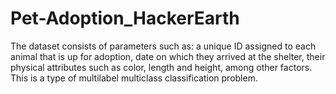 # Pet-Adoption_HackerEarth
The dataset consists of parameters such as: a unique ID assigned to each animal that is up for adoption, date on which they arrived at the shelter, their physical attributes such as color, length and height, among other factors.
This is a type of multilabel multiclass classification problem.
